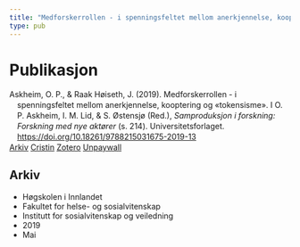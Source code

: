 ```yaml
---
title: "Medforskerrollen - i spenningsfeltet mellom anerkjennelse, kooptering og 'tokensisme'."
type: pub
---
```

<h1>Publikasjon</h1>
<article id="csl-bib-container-5DZA9IVI" class="csl-bib-container">
  <div class="csl-bib-body" style="line-height: 1.35; padding-left: 1em; text-indent:-1em;">
  <div class="csl-entry">Askheim, O. P., &amp; Raak H&#xF8;iseth, J. (2019). Medforskerrollen - i spenningsfeltet mellom anerkjennelse, kooptering og &#xAB;tokensisme&#xBB;. I O. P. Askheim, I. M. Lid, &amp; S. &#xD8;stensj&#xF8; (Red.), <i>Samproduksjon i forskning: Forskning med nye akt&#xF8;rer</i> (s. 214). Universitetsforlaget. <a href="https://doi.org/10.18261/9788215031675-2019-13">https://doi.org/10.18261/9788215031675-2019-13</a></div>
</div>
  <div class="csl-bib-buttons">
    <a href="#taxonomy-article-5DZA9IVI" class="csl-bib-button">Arkiv</a>
    <a href="https://app.cristin.no/results/show.jsf?id=1698299" alt="Cristin URL" class="csl-bib-button">Cristin</a>
    <a href="http://zotero.org/groups/5022929/items/5DZA9IVI" alt="Zotero URL" class="csl-bib-button">Zotero</a>
    <a href="https://www.idunn.no/file/pdf/67122954/12_medforskerrollen_ispenningsfeltet_mellom_anerkjennel.pdf" class="csl-bib-button">Unpaywall</a>
  </div>
  <div id="csl-bib-meta-container-5DZA9IVI"></div>
</article>
<div id="csl-bib-meta-5DZA9IVI" class="csl-bib-meta">
  <article id="taxonomy-article-5DZA9IVI" class="taxonomy-article">
    <h1>Arkiv</h1>
    <ul>
      <li>Høgskolen i Innlandet</li>
      <li>Fakultet for helse- og sosialvitenskap</li>
      <li>Institutt for sosialvitenskap og veiledning</li>
      <li>2019</li>
      <li>Mai</li>
    </ul>
  </article>
</div>

